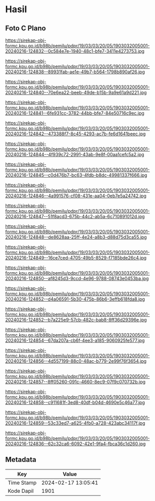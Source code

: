 # Hasil

## Foto C Plano

https://sirekap-obj-formc.kpu.go.id/b98b/pemilu/pdpr/19/03/03/20/05/1903032005001-20240216-124832--0c584e7e-1940-48c1-bfe7-3411e4273753.jpg

https://sirekap-obj-formc.kpu.go.id/b98b/pemilu/pdpr/19/03/03/20/05/1903032005001-20240216-124838--89931fab-ae1e-49b7-b564-1798b890af26.jpg

https://sirekap-obj-formc.kpu.go.id/b98b/pemilu/pdpr/19/03/03/20/05/1903032005001-20240216-124840--70e6ea22-beeb-49de-b15b-9a9e61a9d221.jpg

https://sirekap-obj-formc.kpu.go.id/b98b/pemilu/pdpr/19/03/03/20/05/1903032005001-20240216-124841--6fe931cc-3782-44bb-bfe7-84e50716c9ec.jpg

https://sirekap-obj-formc.kpu.go.id/b98b/pemilu/pdpr/19/03/03/20/05/1903032005001-20240216-124842--473388f7-8c45-4293-ac7b-fe6d1641beec.jpg

https://sirekap-obj-formc.kpu.go.id/b98b/pemilu/pdpr/19/03/03/20/05/1903032005001-20240216-124844--4f939c72-2991-43ab-9e8f-00aa1cefc5a2.jpg

https://sirekap-obj-formc.kpu.go.id/b98b/pemilu/pdpr/19/03/03/20/05/1903032005001-20240216-124845--c0d476b7-bc63-4fdb-b8dc-49981337f666.jpg

https://sirekap-obj-formc.kpu.go.id/b98b/pemilu/pdpr/19/03/03/20/05/1903032005001-20240216-124846--4a991576-cf08-431e-aa04-0eb7e5a24742.jpg

https://sirekap-obj-formc.kpu.go.id/b98b/pemilu/pdpr/19/03/03/20/05/1903032005001-20240216-124847--51f8acd3-675b-44c2-ab5a-6c710891012d.jpg

https://sirekap-obj-formc.kpu.go.id/b98b/pemilu/pdpr/19/03/03/20/05/1903032005001-20240216-124848--de8628aa-25ff-4e24-a8b3-d88d75d3ca55.jpg

https://sirekap-obj-formc.kpu.go.id/b98b/pemilu/pdpr/19/03/03/20/05/1903032005001-20240216-124849--16ce7ced-4705-49b5-8529-f7185bde26c4.jpg

https://sirekap-obj-formc.kpu.go.id/b98b/pemilu/pdpr/19/03/03/20/05/1903032005001-20240216-124850--af8245d3-9ccd-4e96-9788-08743e0453ba.jpg

https://sirekap-obj-formc.kpu.go.id/b98b/pemilu/pdpr/19/03/03/20/05/1903032005001-20240216-124852--d4a06591-5b30-475b-86b6-3effb618fda8.jpg

https://sirekap-obj-formc.kpu.go.id/b98b/pemilu/pdpr/19/03/03/20/05/1903032005001-20240216-124852--b7a225e9-57cb-482c-bab8-8ff36d29396e.jpg

https://sirekap-obj-formc.kpu.go.id/b98b/pemilu/pdpr/19/03/03/20/05/1903032005001-20240216-124854--67da207a-cb6f-4ee3-a185-9060925fe577.jpg

https://sirekap-obj-formc.kpu.go.id/b98b/pemilu/pdpr/19/03/03/20/05/1903032005001-20240216-124856--4d557199-88c0-48ac-b779-2e99f76f3654.jpg

https://sirekap-obj-formc.kpu.go.id/b98b/pemilu/pdpr/19/03/03/20/05/1903032005001-20240216-124857--8ff05260-091c-4660-8ec9-07f9c070732b.jpg

https://sirekap-obj-formc.kpu.go.id/b98b/pemilu/pdpr/19/03/03/20/05/1903032005001-20240216-124858--c911681f-3ed8-40df-b04d-4690e5c46a77.jpg

https://sirekap-obj-formc.kpu.go.id/b98b/pemilu/pdpr/19/03/03/20/05/1903032005001-20240216-124859--53c33ed7-a625-4fb0-a728-423abc34117f.jpg

https://sirekap-obj-formc.kpu.go.id/b98b/pemilu/pdpr/19/03/03/20/05/1903032005001-20240216-124836--62c32ca6-6092-42e1-9fa4-fbca36c1d260.jpg


## Metadata

| Key        | Value               |
| ---------- | ------------------- |
| Time Stamp | 2024-02-17 13:05:41 |
| Kode Dapil | 1901                |



